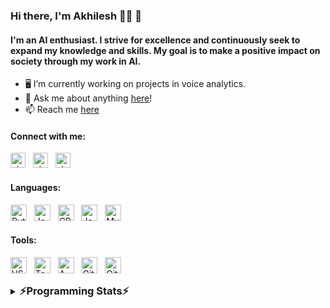### Hi there, I'm Akhilesh 👨‍💻 👋
#### I'm an AI enthusiast. I strive for excellence and continuously seek to expand my knowledge and skills. My goal is to make a positive impact on society through my work in AI.
- 🖥️ I’m currently working on projects in voice analytics. 
- 💬 Ask me about anything [here][issues]!
- 📫 Reach me [here](mailto:akhilkas2001@gmail.com)

#### Connect with me:
[<img alt="akhil_kas|Twitter" width="24px" src="https://skillicons.dev/icons?i=twitter"/>][twitter] &nbsp;
[<img alt="akhil_kas|LinkedIn" width="24px" src="https://skillicons.dev/icons?i=linkedin"/>][linkedin] &nbsp;
[<img alt="akhil_kas|Instagram" width="24px" src="https://skillicons.dev/icons?i=instagram"/>][instagram]

#### Languages:

<img alt="Python" width="26px" src="https://skillicons.dev/icons?i=py"/> &nbsp;
<img alt="Java" width="26px" src="https://skillicons.dev/icons?i=java" /> &nbsp;
<img alt="CPP" width="26px" src="https://skillicons.dev/icons?i=cpp"/> &nbsp;
<img alt="JavaScript" width="26px" src="https://skillicons.dev/icons?i=js"/> &nbsp;
<img alt="MySQL" width="26px" src="https://skillicons.dev/icons?i=mysql"/> &nbsp;

#### Tools:

<img alt="VS Code" width="26px" src="https://skillicons.dev/icons?i=vscode"/> &nbsp;
<img alt="Tensorflow" width="26px" src="https://skillicons.dev/icons?i=tensorflow"> &nbsp;
<img alt="AWS" width="26px" src="https://skillicons.dev/icons?i=aws"/> &nbsp;
<img alt="Git" width="26px" src="https://skillicons.dev/icons?i=git" /> &nbsp;
<img alt="GitHub" width="26px" src="https://skillicons.dev/icons?i=github"/> &nbsp;

<details>
  <summary><h3 style="display: inline;">⚡Programming Stats⚡</h3></summary>
  <br>

  [![Top Languages](https://github-readme-stats.vercel.app/api/top-langs/?username=AkhilKas&theme=radical)](https://github.com/AkhilKas/github-readme-stats)

</details>

[issues]: https://github.com/AkhilKas/AkhilKas/issues
[twitter]: https://twitter.com/akhil_kas
[instagram]: https://www.instagram.com/akhil_kas/
[linkedin]: https://www.linkedin.com/in/akhilesh-kasturi/

<!-- - 👻 I’m looking to collaborate on any open-source projects -->
<!--- 🤔 I’m looking for help with ...-->


  <!-- [![AkhilKas's github stats](https://github-readme-stats.vercel.app/api?username=AkhilKas&show_icons=true&theme=radical)](https://github.com/AkhilKas/github-readme-stats) -->
